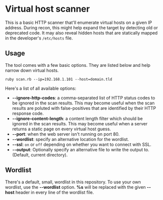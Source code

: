 # Virtual host scanner
This is a basic HTTP scanner that'll enumerate virtual hosts on a given IP address. During recon, this might help expand the target by detecting old or deprecated code. It may also reveal hidden hosts that are statically mapped in the developer's `/etc/hosts` file.

## Usage
The tool comes with a few basic options. They are listed below and help narrow down virtual hosts.

```
ruby scan.rb --ip=192.168.1.101 --host=domain.tld
```

Here's a list of all available options:

 - **--ignore-http-codes**: a comma-separated list of HTTP status codes to be ignored in the scan results. This may become useful when the scan results are poluted with false-positives that are identified by their HTTP response code.
 - **--ignore-content-length**: a content length filter which should be ignored in the scan results. This may become useful when a server returns a static page on every virtual host guess.
 - **--port**: when the web server isn't running on port 80.
 - **--wordlist**: specify an alternative location for the wordlist.
 - **--ssl**: `on` or `off` depending on whether you want to connect with SSL.
 - **--output**: Optionally specify an alternative file to write the output to. (Default, current directory).

## Wordlist
There's a default, small, wordlist in this repository. To use your own wordlist, use the **--wordlist** option. **%s** will be replaced with the given **--host** header in every line of the wordlist file.
